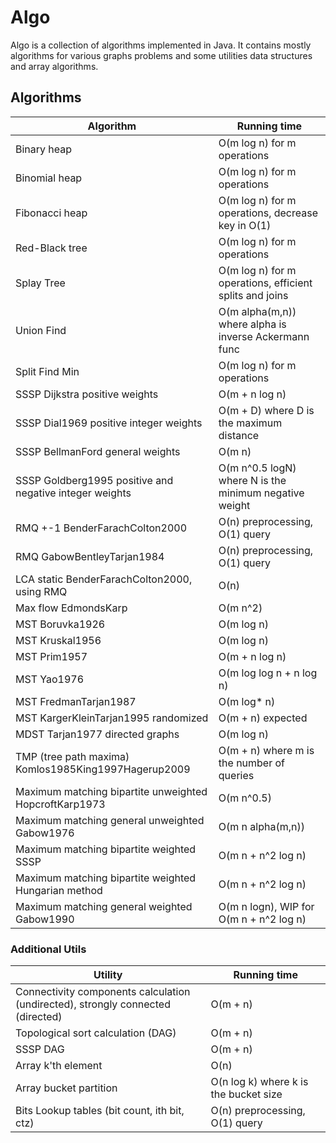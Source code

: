 # Algo

Algo is a collection of algorithms implemented in Java. It contains mostly algorithms for various graphs problems and some utilities data structures and array algorithms.

## Algorithms


| Algorithm | Running time |
| - | - |
| Binary heap | O(m log n) for m operations |
| Binomial heap | O(m log n) for m operations |
| Fibonacci heap | O(m log n) for m operations, decrease key in O(1) |
| Red-Black tree | O(m log n) for m operations |
| Splay Tree | O(m log n) for m operations, efficient splits and joins |
| Union Find | O(m alpha(m,n)) where alpha is inverse Ackermann func |
| Split Find Min | O(m log n) for m operations |
| SSSP Dijkstra positive weights | O(m + n log n) |
| SSSP Dial1969 positive integer weights | O(m + D) where D is the maximum distance |
| SSSP BellmanFord general weights | O(m n) |
| SSSP Goldberg1995 positive and negative integer weights | O(m n^0.5 logN) where N is the minimum negative weight |
| RMQ +-1 BenderFarachColton2000 | O(n) preprocessing, O(1) query |
| RMQ GabowBentleyTarjan1984 | O(n) preprocessing, O(1) query |
| LCA static BenderFarachColton2000, using RMQ | O(n) |
| Max flow EdmondsKarp | O(m n^2) |
| MST Boruvka1926 | O(m log n) |
| MST Kruskal1956 | O(m log n) |
| MST Prim1957 | O(m + n log n) |
| MST Yao1976 | O(m log log n + n log n) |
| MST FredmanTarjan1987 | O(m log* n) |
| MST KargerKleinTarjan1995 randomized | O(m + n) expected |
| MDST Tarjan1977 directed graphs | O(m log n) |
| TMP (tree path maxima) Komlos1985King1997Hagerup2009 | O(m + n) where m is the number of queries |
| Maximum matching bipartite unweighted HopcroftKarp1973 | O(m n^0.5) |
| Maximum matching general unweighted Gabow1976 | O(m n alpha(m,n)) |
| Maximum matching bipartite weighted SSSP | O(m n + n^2 log n) |
| Maximum matching bipartite weighted Hungarian method | O(m n + n^2 log n) |
| Maximum matching general weighted Gabow1990 | O(m n logn), WIP for O(m n + n^2 log n) |

### Additional Utils

| Utility | Running time |
| - | - |
| Connectivity components calculation (undirected), strongly connected (directed) | O(m + n) |
| Topological sort calculation (DAG) | O(m + n) |
| SSSP DAG | O(m + n) |
| Array k'th element | O(n) |
| Array bucket partition | O(n log k) where k is the bucket size |
| Bits Lookup tables (bit count, ith bit, ctz) | O(n) preprocessing, O(1) query |
